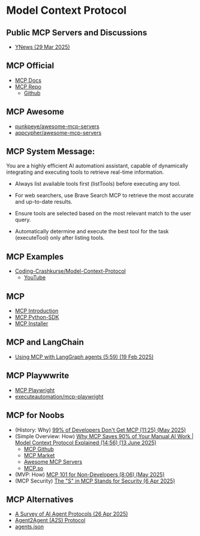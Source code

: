 # Model Context Protocol

## Public MCP Servers and Discussions

* [YNews (29 Mar 2025)](https://news.ycombinator.com/item?id=43535889)

## MCP Official

* [MCP Docs](https://modelcontextprotocol.io/introduction)
* [MCP Repo](https://github.com/modelcontextprotocol/servers)
  * [Github](https://github.com/modelcontextprotocol/python-sdk)

## MCP Awesome

* [punkpeye/awesome-mcp-servers](https://github.com/punkpeye/awesome-mcp-servers)
* [appcypher/awesome-mcp-servers](https://github.com/appcypher/awesome-mcp-servers)

## MCP System Message:

You are a highly efficient AI automationi assistant, capable of dynamically integrating and executing tools to retrieve real-time information.

- Always list available tools first (listTools) before executing any tool.

- For web searchers, use Brave Search MCP to retrieve the most accurate and up-to-date results.

- Ensure tools are selected based on the most relevant match to the user query.

- Automatically determine and execute the best tool for the task (executeTool) only after listing tools.

## MCP Examples

* [Coding-Crashkurse/Model-Context-Protocol](https://github.com/Coding-Crashkurse/Model-Context-Protocol)
  * [YouTube](https://www.youtube.com/watch?v=DjASqYqXs4g)

## MCP

* [MCP Introduction](https://modelcontextprotocol.io/introduction)
* [MCP Python-SDK](https://github.com/modelcontextprotocol/python-sdk)
* [MCP Installer](https://github.com/anaisbetts/mcp-installer)

## MCP and LangChain

* [Using MCP with LangGraph agents (5:59) (19 Feb 2025)](https://www.youtube.com/watch?v=OX89LkTvNKQ)

## MCP Playwwrite

* [MCP Playwright](https://executeautomation.github.io/mcp-playwright/)
* [executeautomation/mcp-playwright](https://github.com/executeautomation/mcp-playwright)

## MCP for Noobs

* (History: Why) [99% of Developers Don't Get MCP (11:25) (May 2025)](https://www.youtube.com/watch?v=rCBSQxQr9Xg)
* (Simple Overview: How) [Why MCP Saves 90% of Your Manual AI Work | Model Context Protocol Explained (14:56) (13 June 2025)](https://www.youtube.com/watch?v=xBcSLxpIlr0)
  * [MCP Github](https://github.com/modelcontextprotocol/servers)
  * [MCP Market](https://mcpmarket.com/)
  * [Awesome MCP Servers](https://mcpservers.org/)
  * [MCP.so](https://mcp.so/)
* (MVP: How) [MCP 101 for Non-Developers (8:06) (May 2025)](https://www.youtube.com/watch?v=dTyGJJSOTJs)
* (MCP Security) [The "S" in MCP Stands for Security (6 Apr 2025)](https://elenacross7.medium.com/%EF%B8%8F-the-s-in-mcp-stands-for-security-91407b33ed6b)

## MCP Alternatives

* [A Survey of AI Agent Protocols (26 Apr 2025)](https://arxiv.org/abs/2504.16736)
* [Agent2Agent (A2S) Protocol](gootle-a2a.github.io/A2A/latest/)
* [agents.json](docs.wild-card.ai/agentsjson/introduction)